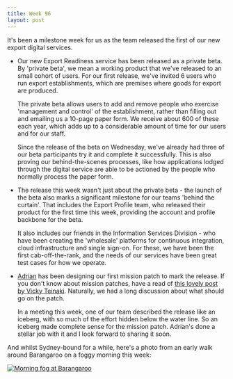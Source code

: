 ```yaml
---
title: Week 96
layout: post
---
```


It's been a milestone week for us as the team released the first of our new export digital services.

* Our new Export Readiness service has been released as a private beta. By 'private beta', we mean a working product that we've released to an small cohort of users. For our first release, we've invited 6 users who run export establishments, which are premises where goods for export are produced.

  The private beta allows users to add and remove people who exercise 'management and control' of the establishment, rather than filling out and emailing us a 10-page paper form. We receive about 600 of these each year, which adds up to a considerable amount of time for our users and for our staff.

  Since the release of the beta on Wednesday, we've already had three of our beta participants try it and complete it successfully. This is also proving our behind-the-scenes processes, like how applications lodged through the digital service are able to be actioned by the people who normally process the paper form.

* The release this week wasn't just about the private beta - the launch of the beta also marks a significant milestone for our teams 'behind the curtain'. That includes the Export Profile team, who released their product for the first time this week, providing the account and profile backbone for the beta.

  It also includes our friends in the Information Services Division - who have been creating the 'wholesale' platforms for continuous integration, cloud infrastructure and single sign-on. For these, we have been the first cab-off-the-rank, and the needs of our services have been great test cases for how we operate.

* [Adrian][adrian] has been designing our first mission patch to mark the release. If you don't know about mission patches, have a read of [this lovely post by Vicky Teinaki][mission-patches-blog]. Naturally, we had a long discussion about what should go on the patch.

  In a meeting this week, one of our team described the release like an iceberg, with so much of the effort hidden below the water line. So an iceberg made complete sense for the mission patch. Adrian's done a stellar job with it and I look forward to sharing it soon.

And whilst Sydney-bound for a while, here's a photo from an early walk around Barangaroo on a foggy morning this week:

<a href="https://photo.jordanh.net/picture.php?/263" class="image--block">
  <img src="https://photo.jordanh.net/_data/i/upload/2021/07/04/20210704080945-5235c32c-me.jpg" style="max-height: 30rem;" alt="Morning fog at Barangaroo">
</a>


[adrian]: https://www.linkedin.com/in/adrian-yee-bb0201101/
[mission-patches-blog]: https://medium.com/gov-design/metaphors-we-sticker-by-4e4ecdbf8d64



